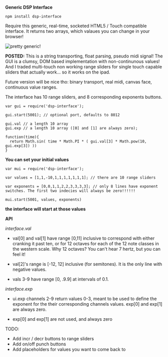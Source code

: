 **Generic DSP Interface**

    npm install dsp-interface

Require this generic, real-time, socketed HTML5 / Touch compatible interface. It returns two arrays, which valaues you can change in your browser!

![pretty generic!](http://i.imgur.com/ix99W.jpg)

**POSTED:** This is a string transporting, float parsing, pseudo midi signal! The GUI is a clumsy, DOM based implementation with non-continunous values! And I traded multi-touch non working range sliders for single touch capable sliders that actually work... so it works on the ipad.

Future version will be nice tho: binary transport, real midi, canvas face, continuous value ranges.

The interface has 10 range sliders, and 8 corresponding exponents buttons.

    var gui = require('dsp-interface');

    gui.start(5001); // optional port, defaults to 8012

    gui.val // a length 10 array
    gui.exp // a length 10 array ([0] and [1] are always zero);

    function(time){
      return Math.sin( time * Math.PI * ( gui.val[3] * Math.pow(10, gui.exp[3]) ))
    }

**You can set your initial values**

    var mui = require('dsp-interface');

    var values = [1,1,-10,1,1,1,1,1,1,1]; // there are 10 range sliders

    var exponents = [0,0,1,1,2,2,3,3,3,3]; // only 8 lines have exponent switches. The first two indecies will always be zero!!!!!!

    mui.start(5001, values, exponents)

**the interface will start at those values**

**API**

*interface.val*

* val[0] and val[1] have range [0,11] inclusive to correspond with either cranking it past ten, or for 12 octaves for each of the 12 note classes in the western scale. Why 12 octaves? You can't hear 7 hertz, but you can feel it!

* val[2]'s range is [-12, 12] inclusive (for semitones). It is the only line with negative values.

* vals 3-9 have range [0, .9.9] at intervals of 0.1. 

*interface.exp*

* ui.exp channels 2-9 return values 0-3, meant to be used to define the exponent for the their corresponding channels values. exp[0] and exp[1] are always zero.

* exp[0] and exp[1] are not used, and always zero

TODO:

* Add incr / decr buttons to range sliders
* Add on/off punch buttons
* Add placeholders for values you want to come back to